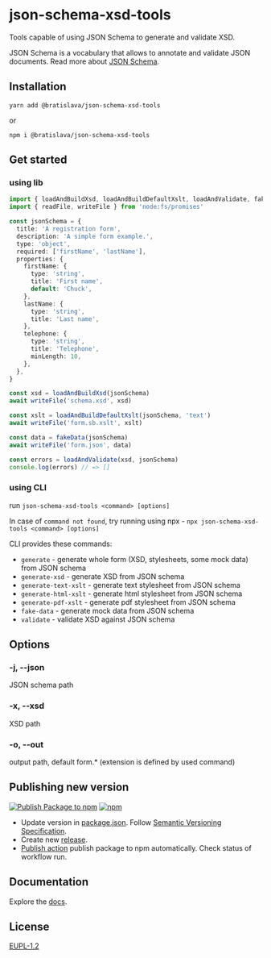 # json-schema-xsd-tools

Tools capable of using JSON Schema to generate and validate XSD.

JSON Schema is a vocabulary that allows to annotate and validate JSON documents.
Read more about [JSON Schema](https://json-schema.org/).

## Installation

`yarn add @bratislava/json-schema-xsd-tools`

or

`npm i @bratislava/json-schema-xsd-tools`

## Get started

### using lib

```ts
import { loadAndBuildXsd, loadAndBuildDefaultXslt, loadAndValidate, fakeData } from 'json-schema-xsd-tools'
import { readFile, writeFile } from 'node:fs/promises'

const jsonSchema = {
  title: 'A registration form',
  description: 'A simple form example.',
  type: 'object',
  required: ['firstName', 'lastName'],
  properties: {
    firstName: {
      type: 'string',
      title: 'First name',
      default: 'Chuck',
    },
    lastName: {
      type: 'string',
      title: 'Last name',
    },
    telephone: {
      type: 'string',
      title: 'Telephone',
      minLength: 10,
    },
  },
}

const xsd = loadAndBuildXsd(jsonSchema)
await writeFile('schema.xsd', xsd)

const xslt = loadAndBuildDefaultXslt(jsonSchema, 'text')
await writeFile('form.sb.xslt', xslt)

const data = fakeData(jsonSchema)
await writeFile('form.json', data)

const errors = loadAndValidate(xsd, jsonSchema)
console.log(errors) // => []
```

### using CLI

run `json-schema-xsd-tools <command> [options]`

In case of `command not found`, try running using npx - `npx json-schema-xsd-tools <command> [options]`

CLI provides these commands:

- `generate` - generate whole form (XSD, stylesheets, some mock data) from JSON schema
- `generate-xsd` - generate XSD from JSON schema
- `generate-text-xslt` - generate text stylesheet from JSON schema
- `generate-html-xslt` - generate html stylesheet from JSON schema
- `generate-pdf-xslt` - generate pdf stylesheet from JSON schema
- `fake-data` - generate mock data from JSON schema
- `validate` - validate XSD against JSON schema

## Options

### -j, --json

JSON schema path

### -x, --xsd

XSD path

### -o, --out

output path, default form.\* (extension is defined by used command)

## Publishing new version

[![Publish Package to npm](https://github.com/bratislava/json-schema-xsd-tools/actions/workflows/publish.yml/badge.svg?event=release)](https://github.com/bratislava/json-schema-xsd-tools/actions/workflows/publish.yml)
[![npm](https://img.shields.io/npm/v/@bratislava/json-schema-xsd-tools)](https://www.npmjs.com/package/@bratislava/json-schema-xsd-tools)

- Update version in [package.json](package.json). Follow [Semantic Versioning Specification](https://semver.org/).
- Create new [release](https://github.com/bratislava/json-schema-xsd-tools/releases/new).
- [Publish action](https://github.com/bratislava/json-schema-xsd-tools/actions/workflows/publish.yml) publish package to npm automatically. Check status of workflow run.

## Documentation

Explore the [docs](https://bratislava.github.io/json-schema-xsd-tools/).

## License

[EUPL-1.2](https://github.com/bratislava/json-schema-xsd-tools/blob/master/LICENSE.md)
